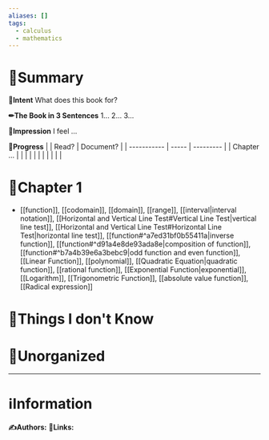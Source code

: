 ```yaml
---
aliases: []
tags:
  - calculus
  - mathematics
---
```


# 📝Summary
**🎯Intent**
What does this book for?

**✏The Book in 3 Sentences**
1...
2...
3...

**🧠Impression**
I feel ...

**🏁Progress**
|             | Read? | Document? |
| ----------- | ----- | --------- |
| Chapter ... |       |           |
|             |       |           |
|             |       |           |


# 📖Chapter 1
- [[function]], [[codomain]], [[domain]], [[range]], [[interval|interval notation]], [[Horizontal and Vertical Line Test#Vertical Line Test|vertical line test]], [[Horizontal and Vertical Line Test#Horizontal Line Test|horizontal line test]], [[function#^a7ed31bf0b55411a|inverse function]], [[function#^d91a4e8de93ada8e|composition of function]], [[function#^b7a4b39e6a3bebc9|odd function and even function]], [[Linear Function]], [[polynomial]], [[Quadratic Equation|quadratic function]], [[rational function]], [[Exponential Function|exponential]], [[Logarithm]], [[Trigonometric Function]], [[absolute value function]], [[Radical expression]]

# 💭Things I don't Know


# 🍂Unorganized


___
# ℹInformation
**✍Authors:**
**🔗Links:**